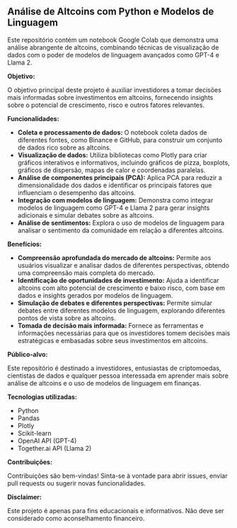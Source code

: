 ## Análise de Altcoins com Python e Modelos de Linguagem

Este repositório contém um notebook Google Colab que demonstra uma análise abrangente de altcoins, combinando técnicas de visualização de dados com o poder de modelos de linguagem avançados como GPT-4 e Llama 2.

**Objetivo:**

O objetivo principal deste projeto é auxiliar investidores a tomar decisões mais informadas sobre investimentos em altcoins, fornecendo insights sobre o potencial de crescimento, risco e outros fatores relevantes.

**Funcionalidades:**

* **Coleta e processamento de dados:** O notebook coleta dados de diferentes fontes, como Binance e GitHub, para construir um conjunto de dados rico sobre as altcoins.
* **Visualização de dados:** Utiliza bibliotecas como Plotly para criar gráficos interativos e informativos, incluindo gráficos de pizza, boxplots, gráficos de dispersão, mapas de calor e coordenadas paralelas.
* **Análise de componentes principais (PCA):** Aplica PCA para reduzir a dimensionalidade dos dados e identificar os principais fatores que influenciam o desempenho das altcoins.
* **Integração com modelos de linguagem:** Demonstra como integrar modelos de linguagem como GPT-4 e Llama 2 para gerar insights adicionais e simular debates sobre as altcoins.
* **Análise de sentimentos:** Explora o uso de modelos de linguagem para analisar o sentimento da comunidade em relação a diferentes altcoins.

**Benefícios:**

* **Compreensão aprofundada do mercado de altcoins:** Permite aos usuários visualizar e analisar dados de diferentes perspectivas, obtendo uma compreensão mais completa do mercado.
* **Identificação de oportunidades de investimento:** Ajuda a identificar altcoins com alto potencial de crescimento e baixo risco, com base em dados e insights gerados por modelos de linguagem.
* **Simulação de debates e diferentes perspectivas:** Permite simular debates entre diferentes modelos de linguagem, explorando diferentes pontos de vista sobre as altcoins.
* **Tomada de decisão mais informada:** Fornece as ferramentas e informações necessárias para que os investidores tomem decisões mais estratégicas e embasadas sobre seus investimentos em altcoins.

**Público-alvo:**

Este repositório é destinado a investidores, entusiastas de criptomoedas, cientistas de dados e qualquer pessoa interessada em aprender mais sobre análise de altcoins e o uso de modelos de linguagem em finanças.

**Tecnologias utilizadas:**

* Python
* Pandas
* Plotly
* Scikit-learn
* OpenAI API (GPT-4)
* Together.ai API (Llama 2)

**Contribuições:**

Contribuições são bem-vindas! Sinta-se à vontade para abrir issues, enviar pull requests ou sugerir novas funcionalidades.

**Disclaimer:**

Este projeto é apenas para fins educacionais e informativos. Não deve ser considerado como aconselhamento financeiro. 

